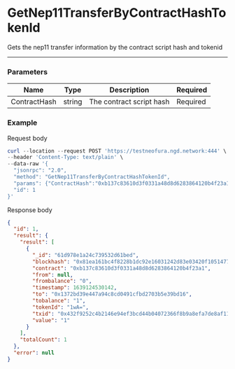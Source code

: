 # GetNep11TransferByContractHashTokenId
Gets the nep11 transfer information by the contract script hash and tokenid
<hr>

### Parameters

|    Name    | Type | Description | Required |
| ---------- | --- |    ------    | ----|
| ContractHash     | string| The contract script hash | Required |



### Example

Request body

```powershell
curl --location --request POST 'https://testneofura.ngd.network:444' \
--header 'Content-Type: text/plain' \
--data-raw '{
  "jsonrpc": "2.0",
  "method": "GetNep11TransferByContractHashTokenId",
  "params": {"ContractHash":"0xb137c83610d3f0331a48d8d6283864120b4f23a1","tokenId":"1wA="},
  "id": 1
}'
```

Response body

```json
{
  "id": 1,
  "result": {
    "result": [
      {
        "_id": "61d978e1a24c739532d61bed",
        "blockhash": "0x81ea161bc4f8228b1dc92e16031242d83e03420f1051477ad802d443e321b43b",
        "contract": "0xb137c83610d3f0331a48d8d6283864120b4f23a1",
        "from": null,
        "frombalance": "0",
        "timestamp": 1639124530142,
        "to": "0x1372bd39e447a94c8cd0491cfbd2703b5e39bd16",
        "tobalance": "1",
        "tokenId": "1wA=",
        "txid": "0x432f9252c4b2146e94ef3bcd44b04072366f8b9a8efa7de8af11fe39866b6d02",
        "value": "1"
      }
    ],
    "totalCount": 1
  },
  "error": null
}
```
